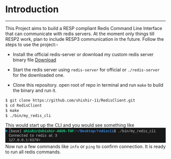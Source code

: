 # Introduction 
---
This Project aims to build a RESP compliant Redis Command Line Interface that can communicate with redis servers. At the moment only things till RESP2 work, plan to include RESP3 communication in the future. Follow the steps to use the project:-

- Install the official redis-server or download my custom redis server binary file [Download](https://github.com/shishir-11/RedisServer/blob/ffcf300ab05950a7e6f6f7d029ceb23ede43c503/bin/server)

- Start the redis server using `redis-server` for official or `./redis-server` for the downloaded one. 
- Clone this repository. open root of repo in terminal and run `make` to build the binary and run it.
```
$ git clone https://github.com/shishir-11/RedisClient.git
$ cd RedisClient
$ make
$ ./bin/my_redis_cli
```
This would start up the CLI and you would see something like 
![alt text](image.png)
Now run a few commands like `info` or `ping` to confirm connection.
It is ready to run all redis commands.
